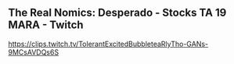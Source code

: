 ## The Real Nomics: Desperado - Stocks TA 19 MARA - Twitch

<https://clips.twitch.tv/TolerantExcitedBubbleteaRlyTho-GANs-9MCsAVDQs6S>
